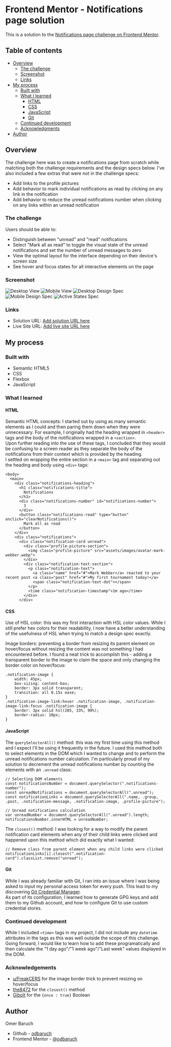 # Frontend Mentor - Notifications page solution

This is a solution to the [Notifications page challenge on Frontend Mentor](https://www.frontendmentor.io/challenges/notifications-page-DqK5QAmKbC).

## Table of contents

- [Overview](#overview)
  - [The challenge](#the-challenge)
  - [Screenshot](#screenshot)
  - [Links](#links)
- [My process](#my-process)
  - [Built with](#built-with)
  - [What I learned](#what-i-learned)
    - [HTML](#html)
    - [CSS](#css)
    - [JavaScript](#javascript)
    - [Git](#git)
  - [Continued development](#continued-development)
  - [Acknowledgments](#acknowledgments)
- [Author](#author)

## Overview

The challenge here was to create a notifications page from scratch while matching both the challenge requirements and the design specs below. I've also included a few extras that were not in the challenge specs:
- Add links to the profile pictures
- Add behavior to mark individual notifications as read by clicking on any link in the notification
- Add behavior to reduce the unread notifications number when clicking on any links within an unread notification

### The challenge

Users should be able to:

- Distinguish between "unread" and "read" notifications
- Select "Mark all as read" to toggle the visual state of the unread notifications and set the number of unread messages to zero
- View the optimal layout for the interface depending on their device's screen size
- See hover and focus states for all interactive elements on the page

### Screenshot

![Desktop View](assets/images/screenshot.png)
![Mobile View](assets/images/mobilescreenshot.png)
![Desktop Design Spec](design/desktop-design.jpg)
![Mobile Design Spec](design/mobile-design.jpg)
![Active States Spec](design/active-states.jpg)

### Links

- Solution URL: [Add solution URL here](https://github.com/odbaruch/notifications-project)
- Live Site URL: [Add live site URL here](https://notifications-project.vercel.app/)

## My process

### Built with

- Semantic HTML5
- CSS
- Flexbox
- JavaScript

### What I learned

#### HTML

Semantic HTML concepts: I started out by using as many semantic elements as I could and then paring them down when they were unnecessary. For example, I originally had the heading wrapped in `<header>` tags and the body of the notifications wrapped in a `<section>`.  
Upon further reading into the use of these tags, I concluded that they would be confusing to a screen reader as they separate the body of the notifications from their context which is provided by the heading.  
I settled on wrapping the entire section in a `<main>` tag and separating out the heading and body using `<div>` tags:  
```
<body>
  <main>
    <div class="notifications-heading">
      <h1 class="notifications-title">
        Notifications
      </h1>
      <div class="notifications-number" id="notifications-number">
        3
      </div>
      <button class="notifications-read" type="button" onclick="clearNotifications()">
        Mark all as read
      </button>
    </div>
    <div class="notifications">
      <div class="notification-card unread">
        <div class="profile-picture-section">
          <img class="profile-picture" src="assets/images/avatar-mark-webber.webp">
        </div>
        <div class="notification-text-section">
          <p class="notification-text">
            <a class="name" href="#">Mark Webber</a> reacted to your recent post <a class="post" href="#">My first tournament today!</a>
            <span class="notification-text-dot"></span>
          </p>
          <time class="notification-timestamp">1m ago</time>
        </div>
      </div>
```

#### CSS

Use of HSL color: this was my first interaction with HSL color values. While I still prefer hex colors for their readability, I now have a better understanding of the usefulness of HSL when trying to match a design spec exactly.  

Image borders: preventing a border from resizing its parent element on hover/focus without resizing the content was not something I had encountered before. I found a neat trick to accomplish this - adding a transparent border to the image to claim the space and only changing the border color on hover/focus:  

``` 
.notification-image {
    width: 45px;
    box-sizing: content-box;
    border: 3px solid transparent;
    transition: all 0.15s ease;
}
.notification-image-link:hover .notification-image, .notification-image-link:focus .notification-image {
    border: 3px solid hsl(205, 33%, 90%);
    border-radius: 10px;
}
```

#### JavaScript

The `querySelectorAll()` method: this was my first time using this method and I expect I'll be using it frequently in the future. I used this method both to select elements in the DOM which I wanted to change and to perform the unread notifications number calculation. I'm particularly proud of my solution to decrement the unread notifications number by counting the elements with an `.unread` class:  

```
// Selecting DOM elements
const notificationsNumber = document.querySelector(".notifications-number");
const unreadNotifications = document.querySelectorAll(".unread");
const notificationLinks = document.querySelectorAll(".name, .group, .post, .notification-message, .notification-image, .profile-picture");

// Unread notifications calculation
var unreadNumber = document.querySelectorAll(".unread").length;
notificationsNumber.innerHTML = unreadNumber;
```

The `closest()` method: I was looking for a way to modify the parent notification card elements when any of their child links were clicked and happened upon this method which did exactly what I wanted:

```
// Remove class from parent element when any child links were clicked
notificationLinks[i].closest(".notification-card").classList.remove("unread");
```

#### Git

While I was already familiar with Git, I ran into an issue where I was being asked to input my personal access token for every push. This lead to my discovering [Git Credential Manager](https://github.com/GitCredentialManager/git-credential-manager).  
As part of its configuration, I learned how to generate GPG keys and add them to my Github account, and how to configure Git to use custom credential stores.

### Continued development

While I included `<time>` tags in my project, I did not include any `datetime` attributes in the tags as this was well outside the scope of this challenge. Going forward, I would like to learn how to add these programatically and then calculate the "1 day ago"/"1 week ago"/"Last week" values displayed in the DOM.

### Acknowledgements

- [u/FreakCERS](https://www.reddit.com/r/css/comments/5gqpi5/prevent_cell_resize_when_adding_a_border_to_it/) for the image border trick to prevent resizing on hover/focus
- [the8472](https://stackoverflow.com/questions/22119673/find-the-closest-ancestor-element-that-has-a-specific-class) for the `closest()` method
- [Gibolt](https://stackoverflow.com/questions/28610365/how-can-i-add-an-event-for-a-one-time-click-to-a-function) for the `{once : true}` Boolean


## Author

Omer Baruch
- Github - [odbaruch](https://github.com/odbaruch)
- Frontend Mentor - [@odbaruch](https://www.frontendmentor.io/profile/odbaruch)